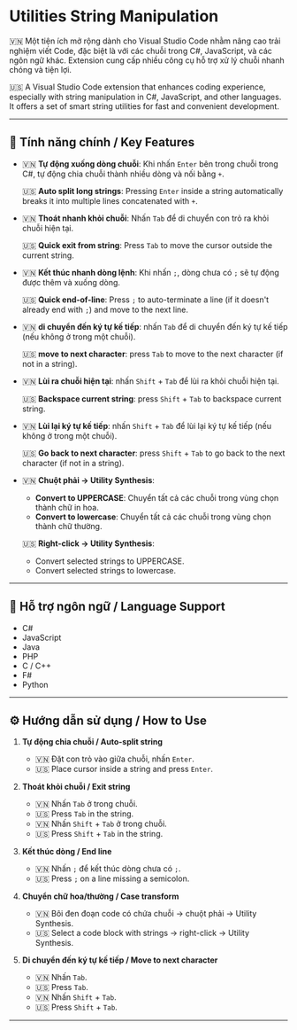 # Utilities String Manipulation

🇻🇳 Một tiện ích mở rộng dành cho Visual Studio Code nhằm nâng cao trải nghiệm viết Code, đặc biệt là với các chuỗi trong C#, JavaScript, và các ngôn ngữ khác. Extension cung cấp nhiều công cụ hỗ trợ xử lý chuỗi nhanh chóng và tiện lợi.

🇺🇸 A Visual Studio Code extension that enhances coding experience, especially with string manipulation in C#, JavaScript, and other languages. It offers a set of smart string utilities for fast and convenient development.

---

## 🚀 Tính năng chính / Key Features

- 🇻🇳 **Tự động xuống dòng chuỗi**: Khi nhấn `Enter` bên trong chuỗi trong C#, tự động chia chuỗi thành nhiều dòng và nối bằng `+`.

  🇺🇸 **Auto split long strings**: Pressing `Enter` inside a string automatically breaks it into multiple lines concatenated with `+`.

- 🇻🇳 **Thoát nhanh khỏi chuỗi**: Nhấn `Tab` để di chuyển con trỏ ra khỏi chuỗi hiện tại.

  🇺🇸 **Quick exit from string**: Press `Tab` to move the cursor outside the current string.

- 🇻🇳 **Kết thúc nhanh dòng lệnh**: Khi nhấn `;`, dòng chưa có `;` sẽ tự động được thêm và xuống dòng.

  🇺🇸 **Quick end-of-line**: Press `;` to auto-terminate a line (if it doesn't already end with `;`) and move to the next line.

- 🇻🇳 **di chuyển đến ký tự kế tiếp**: nhấn `Tab` để di chuyển đến ký tự kế tiếp (nếu không ở trong một chuỗi).

  🇺🇸 **move to next character**: press `Tab` to move to the next character (if not in a string).

- 🇻🇳 **Lùi ra chuỗi hiện tại**: nhấn `Shift` + `Tab` để lùi ra khỏi chuỗi hiện tại.

  🇺🇸 **Backspace current string**: press `Shift` + `Tab` to backspace current string.

- 🇻🇳 **Lùi lại ký tự kế tiếp**: nhấn `Shift` + `Tab` để lùi lại ký tự kế tiếp (nếu không ở trong một chuỗi).

  🇺🇸  **Go back to next character**: press `Shift` + `Tab` to go back to the next character (if not in a string).

- 🇻🇳 **Chuột phải → Utility Synthesis**:
    - **Convert to UPPERCASE**: Chuyển tất cả các chuỗi trong vùng chọn thành chữ in hoa.
    - **Convert to lowercase**: Chuyển tất cả các chuỗi trong vùng chọn thành chữ thường.

  🇺🇸 **Right-click → Utility Synthesis**:
    - Convert selected strings to UPPERCASE.
    - Convert selected strings to lowercase.

---

## 🧠 Hỗ trợ ngôn ngữ / Language Support

- C#
- JavaScript
- Java
- PHP
- C / C++
- F#
- Python

---

## ⚙️ Hướng dẫn sử dụng / How to Use

1. **Tự động chia chuỗi / Auto-split string**
   - 🇻🇳 Đặt con trỏ vào giữa chuỗi, nhấn `Enter`.
   - 🇺🇸 Place cursor inside a string and press `Enter`.

2. **Thoát khỏi chuỗi / Exit string**
   - 🇻🇳 Nhấn `Tab` ở trong chuỗi.
   - 🇺🇸 Press `Tab` in the string.
   - 🇻🇳 Nhấn `Shift` + `Tab` ở trong chuỗi.
   - 🇺🇸 Press `Shift` + `Tab` in the string.

3. **Kết thúc dòng / End line**
   - 🇻🇳 Nhấn `;` để kết thúc dòng chưa có `;`.
   - 🇺🇸 Press `;` on a line missing a semicolon.

4. **Chuyển chữ hoa/thường / Case transform**
   - 🇻🇳 Bôi đen đoạn code có chứa chuỗi → chuột phải → Utility Synthesis.
   - 🇺🇸 Select a code block with strings → right-click → Utility Synthesis.
5. **Di chuyển đến ký tự kế tiếp / Move to next character**
   - 🇻🇳 Nhấn `Tab`.
   - 🇺🇸 Press `Tab`.
   - 🇻🇳 Nhấn `Shift` + `Tab`.
   - 🇺🇸 Press `Shift` + `Tab`.

---
